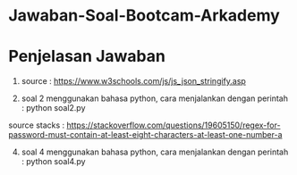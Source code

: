 # Jawaban-Soal-Bootcam-Arkademy
# Penjelasan Jawaban

1. source : https://www.w3schools.com/js/js_json_stringify.asp 

2. soal 2 menggunakan bahasa python, cara menjalankan dengan perintah : python soal2.py 

source stacks : https://stackoverflow.com/questions/19605150/regex-for-password-must-contain-at-least-eight-characters-at-least-one-number-a

4. soal 4 menggunakan bahasa python, cara menjalankan dengan perintah : python soal4.py

